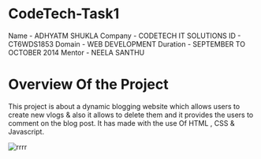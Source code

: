 # CodeTech-Task1
Name - ADHYATM SHUKLA
Company - CODETECH IT SOLUTIONS
ID - CT6WDS1853
Domain - WEB DEVELOPMENT
Duration - SEPTEMBER TO OCTOBER 2014
Mentor - NEELA SANTHU

# Overview Of the Project
This project is about a dynamic blogging website which allows users to create new vlogs & also it allows to delete them and it provides the users to comment on the blog post. It has made with the use Of HTML , CSS & Javascript.

![rrrr](https://github.com/user-attachments/assets/c917d8de-8a57-4059-9107-d9c7020e3804)
